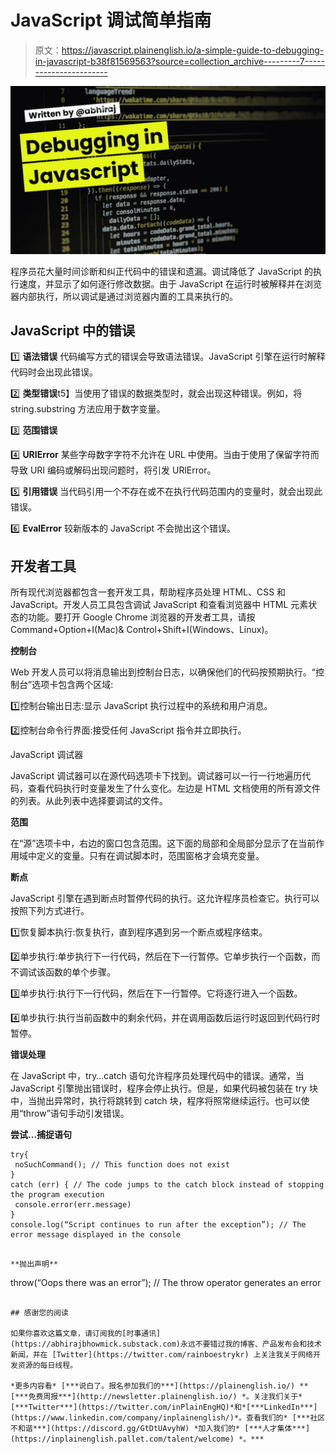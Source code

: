# JavaScript 调试简单指南

> 原文：<https://javascript.plainenglish.io/a-simple-guide-to-debugging-in-javascript-b38f81569563?source=collection_archive---------7----------------------->

![](img/65787b9204052a77cadd3aba3dca442c.png)

程序员花大量时间诊断和纠正代码中的错误和遗漏。调试降低了 JavaScript 的执行速度，并显示了如何逐行修改数据。由于 JavaScript 在运行时被解释并在浏览器内部执行，所以调试是通过浏览器内置的工具来执行的。

## JavaScript 中的错误

1️⃣ **语法错误**
代码编写方式的错误会导致语法错误。JavaScript 引擎在运行时解释代码时会出现此错误。

2️⃣ **类型错误**t5】当使用了错误的数据类型时，就会出现这种错误。例如，将 string.substring 方法应用于数字变量。

3️⃣ **范围错误**

4️⃣ **URIError**
某些字母数字字符不允许在 URL 中使用。当由于使用了保留字符而导致 URI 编码或解码出现问题时，将引发 URlError。

5️⃣ **引用错误**
当代码引用一个不存在或不在执行代码范围内的变量时，就会出现此错误。

6️⃣ **EvalError** 较新版本的 JavaScript 不会抛出这个错误。

## 开发者工具

所有现代浏览器都包含一套开发工具，帮助程序员处理 HTML、CSS 和 JavaScript。开发人员工具包含调试 JavaScript 和查看浏览器中 HTML 元素状态的功能。要打开 Google Chrome 浏览器的开发者工具，请按 Command+Option+I(Mac)& Control+Shift+I(Windows、Linux)。

**控制台**

Web 开发人员可以将消息输出到控制台日志，以确保他们的代码按预期执行。“控制台”选项卡包含两个区域:

1️⃣控制台输出日志:显示 JavaScript 执行过程中的系统和用户消息。

2️⃣控制台命令行界面:接受任何 JavaScript 指令并立即执行。

JavaScript 调试器

JavaScript 调试器可以在源代码选项卡下找到。调试器可以一行一行地遍历代码，查看代码执行时变量发生了什么变化。左边是 HTML 文档使用的所有源文件的列表。从此列表中选择要调试的文件。

**范围**

在“源”选项卡中，右边的窗口包含范围。这下面的局部和全局部分显示了在当前作用域中定义的变量。只有在调试脚本时，范围窗格才会填充变量。

**断点**

JavaScript 引擎在遇到断点时暂停代码的执行。这允许程序员检查它。执行可以按照下列方式进行。

1️⃣恢复脚本执行:恢复执行，直到程序遇到另一个断点或程序结束。

2️⃣单步执行:单步执行下一行代码，然后在下一行暂停。它单步执行一个函数，而不调试该函数的单个步骤。

3️⃣单步执行:执行下一行代码，然后在下一行暂停。它将逐行进入一个函数。

4️⃣单步执行:执行当前函数中的剩余代码，并在调用函数后运行时返回到代码行时暂停。

**错误处理**

在 JavaScript 中，try…catch 语句允许程序员处理代码中的错误。通常，当 JavaScript 引擎抛出错误时，程序会停止执行。但是，如果代码被包装在 try 块中，当抛出异常时，执行将跳转到 catch 块，程序将照常继续运行。也可以使用“throw”语句手动引发错误。

**尝试…捕捉语句**

```
try{
 noSuchCommand(); // This function does not exist
}
catch (err) { // The code jumps to the catch block instead of stopping the program execution
 console.error(err.message)
}
console.log(“Script continues to run after the exception”); // The error message displayed in the console
```
```

**抛出声明**

```
throw(“Oops there was an error”); // The throw operator generates an error 
```

## 感谢您的阅读

如果你喜欢这篇文章，请订阅我的[时事通讯](https://abhirajbhowmick.substack.com)永远不要错过我的博客、产品发布会和技术新闻，并在 [Twitter](https://twitter.com/rainboestrykr) 上关注我关于网络开发资源的每日线程。

*更多内容看* [***说白了。报名参加我们的***](https://plainenglish.io/) **[***免费周报***](http://newsletter.plainenglish.io/) *。关注我们关于*[***Twitter***](https://twitter.com/inPlainEngHQ)*和*[***LinkedIn***](https://www.linkedin.com/company/inplainenglish/)*。查看我们的* [***社区不和谐***](https://discord.gg/GtDtUAvyhW) *加入我们的* [***人才集体***](https://inplainenglish.pallet.com/talent/welcome) *。***